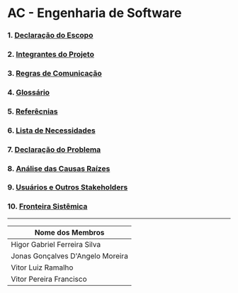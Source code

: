 # AC - Engenharia de Software

### 1. <a href="https://github.com/jnsgdm/ac-engsoftware/blob/main/Escopo.pdf">Declaração do Escopo</a>
### 2. <a href="https://github.com/jnsgdm/ac-engsoftware/blob/main/Integrantes.pdf">Integrantes do Projeto</a>
### 3. <a href="https://github.com/jnsgdm/ac-engsoftware/blob/main/Regras%20de%20comunica%C3%A7%C3%A3o.pdf">Regras de Comunicação</a>
### 4. <a href="https://github.com/jnsgdm/ac-engsoftware/blob/main/Gloss%C3%A1rio.pdf">Glossário</a>
### 5. <a href="https://github.com/jnsgdm/ac-engsoftware/blob/main/Refer%C3%AAncias.pdf">Referêcnias</a>
### 6. <a href="https://github.com/jnsgdm/ac-engsoftware/blob/main/Lista%20de%20necessidades.pdf">Lista de Necessidades</a>
### 7. <a href="https://github.com/jnsgdm/ac-engsoftware/blob/main/Declara%C3%A7%C3%A3o%20de%20problema.pdf">Declaração do Problema</a>
### 8. <a href="https://github.com/jnsgdm/ac-engsoftware/blob/main/An%C3%A1lise%20das%20causas%20ra%C3%ADzes.pdf">Análise das Causas Raízes</a>
### 9. <a href="https://github.com/jnsgdm/ac-engsoftware/blob/main/Usu%C3%A1rios%20e%20outros%20stakeholders.pdf">Usuários e Outros Stakeholders</a>
### 10. <a href="https://github.com/jnsgdm/ac-engsoftware/blob/main/Fronteira%20sist%C3%AAmica.pdf">Fronteira Sistêmica</a>
<hr>

 Nome dos Membros  | 
--------- | 
Higor Gabriel Ferreira Silva | 
Jonas Gonçalves D'Angelo Moreira | 
Vitor Luiz Ramalho | 
Vitor Pereira Francisco | 
